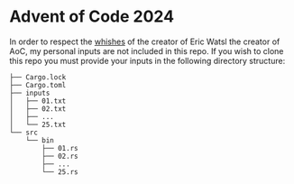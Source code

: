 # Advent of Code 2024

In order to respect the [whishes](https://www.reddit.com/r/adventofcode/comments/7lesj5/comment/drlt9am/) of the creator of Eric Watsl the creator of AoC, my personal inputs are not included in this repo. 
If you wish to clone this repo you must provide your inputs in the following directory structure:

```
├── Cargo.lock
├── Cargo.toml
├── inputs
│   ├── 01.txt
│   ├── 02.txt
│   ├── ...
│   └── 25.txt
└── src
    └── bin
        ├── 01.rs
        ├── 02.rs
        ├── ...
        └── 25.rs
```
